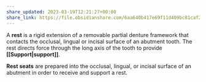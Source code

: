 ```yaml
---
share_updated: 2023-03-19T12:21:27+00:00
share_link: https://file.obsidianshare.com/6aa640b417e69f11d409bc81caf2f4fa.html
---
```


A **rest** is a rigid extension of a removable partial denture framework that contacts the occlusal, lingual or incisal surface of an abutment tooth. The rest directs force through the long axis of the tooth to provide **[[Support|support]]**.

**Rest seats** are prepared into the occlusal, lingual, or incisal surface of an abutment in order to receive and support a rest.